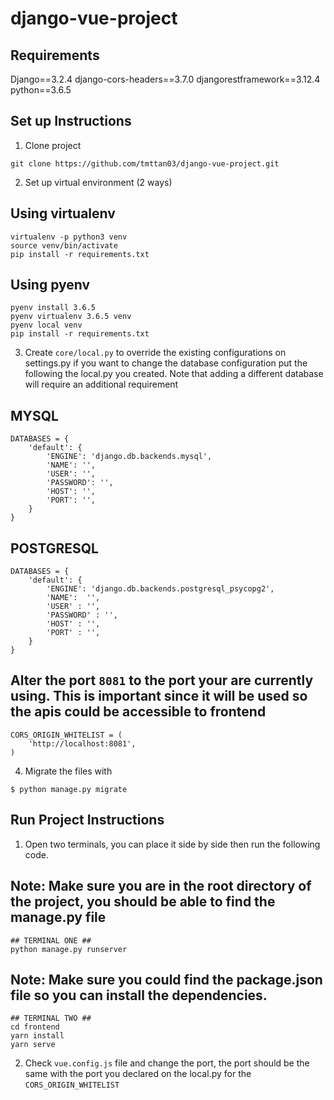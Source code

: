 # django-vue-project

## Requirements
Django==3.2.4
django-cors-headers==3.7.0
djangorestframework==3.12.4
python==3.6.5

## Set up Instructions
1. Clone project
```
git clone https://github.com/tmttan03/django-vue-project.git
```

2. Set up virtual environment (2 ways)
## Using virtualenv
```
virtualenv -p python3 venv
source venv/bin/activate
pip install -r requirements.txt
```
## Using pyenv
```
pyenv install 3.6.5
pyenv virtualenv 3.6.5 venv
pyenv local venv
pip install -r requirements.txt
```

3. Create `core/local.py` to override the existing configurations on settings.py if you want to change the database configuration put the following the local.py you created. Note that adding a different database will require an additional requirement
## MYSQL
```
DATABASES = {
    'default': {
        'ENGINE': 'django.db.backends.mysql',
        'NAME': '',
        'USER': '',
        'PASSWORD': '',
        'HOST': '',
        'PORT': '',
    }
}
```
## POSTGRESQL
```
DATABASES = {
    'default': {
        'ENGINE': 'django.db.backends.postgresql_psycopg2',
        'NAME':  '',
        'USER' : '',
        'PASSWORD' : '',
        'HOST' : '',
        'PORT' : '',
    }
}
```
## Alter the port `8081` to the port your are currently using. This is important since it will be used so the apis could be accessible to frontend
```
CORS_ORIGIN_WHITELIST = (
    'http://localhost:8081',
)
```
4. Migrate the files with
```
$ python manage.py migrate
```

## Run Project Instructions

1. Open two terminals, you can place it side by side then run the following code.
## Note: Make sure you are in the root directory of the project, you should be able to find the manage.py file
```
## TERMINAL ONE ##
python manage.py runserver
```

## Note: Make sure you could find the package.json file so you can install the dependencies.
```
## TERMINAL TWO ##
cd frontend
yarn install
yarn serve
```

2. Check `vue.config.js` file and change the port, the port should be the same with the port you declared on the local.py for the `CORS_ORIGIN_WHITELIST`
